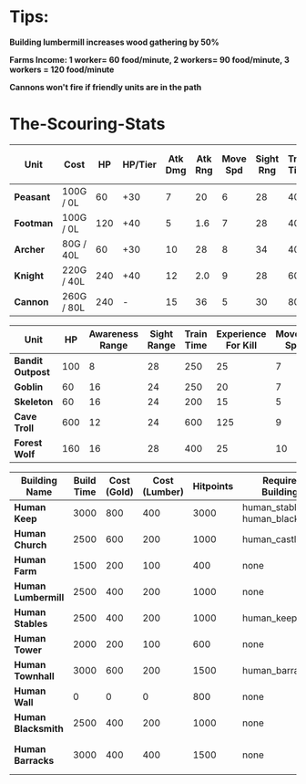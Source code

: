 # Tips:
**Building lumbermill increases wood gathering by 50%**

**Farms Income: 1 worker= 60 food/minute, 2 workers= 90 food/minute, 3 workers = 120 food/minute**

**Cannons won't fire if friendly units are in the path**

# The-Scouring-Stats


| **Unit**           | **Cost** | **HP** | **HP/Tier** | **Atk Dmg** | **Atk Rng** | **Move Spd** | **Sight Rng** | **Train Time** | **Upkeep**      | **Exp (Kill)** | **Exp (Tier 2)** | **Exp (Tier 3)** |
|--------------------|----------|--------|-------------|-------------|-------------|--------------|---------------|----------------|-----------------|-----------------|------------------|------------------|
| **Peasant**        | 100G / 0L | 60     | +30         | 7           | 20          | 6            | 28            | 400            | 10 food         | 5               | 30               | 60               |
| **Footman**        | 100G / 0L | 120    | +40         | 5           | 1.6         | 7            | 28            | 400            | 8 food          | 25              | 30               | 60               |
| **Archer**         | 80G / 40L | 60     | +30         | 10          | 28          | 8            | 34            | 400            | 8 food          | 20              | 40               | 80               |
| **Knight**         | 220G / 40L| 240    | +40         | 12          | 2.0         | 9            | 28            | 600            | 12 food         | 35              | 30               | 60               |
| **Cannon**         | 260G / 80L| 240    | -           | 15          | 36          | 5            | 30            | 800            | 16 food         | 50              | -                | -                |


<!--
| **Unit**           | **Cost (Gold / Lumber)** | **HP**      | **Hitpoints per Tier** | **Attack Damage** | **Attack Range** | **Movement Speed** | **Sight Range**    | **Train Time** | **Food Consumption** |
|--------------------|--------------------------|-------------|------------------------|-------------------|------------------|--------------------|--------------------|----------------|----------------------|
| **Human Peasant**   | 100 / 0                  | 60          | -                      | 7                 | 20               | 6                  | 28                 | 400            | 10                   |
| **Human Footman**   | 100 / 0                  | 120         | 40                     | 5                 | 1.6              | 7                  | 28                 | 400            | 8                    |
| **Human Archer**    | 80 / 40                  | 60          | 30                     | 10                | 28               | 8                  | 34                 | 400            | 8                    |
| **Human Knight**    | 220 / 40                 | 240         | 40                     | 12                | 2.0              | 9                  | 28                 | 600            | 12                   |
| **Human Cannon**    | 260 / 80                 | 240         | -                      | 15                | 36               | 5                  | 30                 | 800            | 16                   |

-->

| **Unit**               | **HP**      | **Awareness Range** | **Sight Range** | **Train Time** | **Experience For Kill** | **Movement Speed** | **Attack Damage** | **Attack Range** | **Attack Type**     |
|------------------------|-------------|---------------------|-----------------|----------------|-------------------------|-------------------|-------------------|------------------|--------------------|
| **Bandit Outpost**      | 100         | 8                   | 28              | 250            | 25                      | 7                 | 10                | 1.6              | Melee              |
| **Goblin**              | 60          | 16                  | 24              | 250            | 20                      | 7                 | 5                 | 22               | Ranged             |
| **Skeleton**            | 60          | 16                  | 24              | 200            | 15                      | 5                 | 4                 | 1.6              | Melee              |
| **Cave Troll**          | 600         | 12                  | 24              | 600            | 125                     | 9                 | 20                | 2.0              | Melee              |
| **Forest Wolf**         | 160         | 16                  | 28              | 400            | 25                      | 10                | 4                 | 1.4              | Melee              |




| **Building Name**     | **Build Time** | **Cost (Gold)** | **Cost (Lumber)** | **Hitpoints** | **Required Buildings**       | **Research Options**    | **Unit Train Options**    | **Upgraded From**   |
|-----------------------|----------------|-----------------|-------------------|---------------|-----------------------------|--------------------------|---------------------------|---------------------|
| **Human Keep**        | 3000           | 800             | 400               | 3000          | human_stables, human_blacksmith | peasants_bows            | human_peasant             | human_townhall      |
| **Human Church**      | 2500           | 600             | 200               | 1000          | human_castle                 | knights_healing          | human_peasant             | none                |
| **Human Farm**        | 1500           | 200             | 100               | 400           | none                         | none                     | none                      | none                |
| **Human Lumbermill**  | 2500           | 400             | 200               | 1000          | none                         | none                     | none                      | none                |
| **Human Stables**     | 2500           | 400             | 200               | 1000          | human_keep                   | none                     | none                      | none                |
| **Human Tower**       | 2000           | 200             | 100               | 600           | none                         | none                     | none                      | none                |
| **Human Townhall**    | 3000           | 600             | 200               | 1500          | human_barracks               | peasants_bows            | human_peasant             | none                |
| **Human Wall**        | 0              | 0               | 0                 | 800           | none                         | none                     | none                      | none                |
| **Human Blacksmith**  | 2500           | 400             | 200               | 1000          | none                         | footman_shields          | human_cannon              | none                |
| **Human Barracks**    | 3000           | 400             | 400               | 1500          | none                         | none                     | human_footman, human_archer, human_knight | none                |









